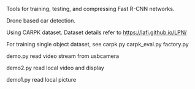 Tools for training, testing, and compressing Fast R-CNN networks.

Drone based car detection.

Using CARPK dataset. Dataset details refer to  https://lafi.github.io/LPN/

For training single object dataset, see carpk.py carpk_eval.py factory.py

demo.py read video stream from usbcamera

demo2.py read local video and display

demo1.py read local picture
